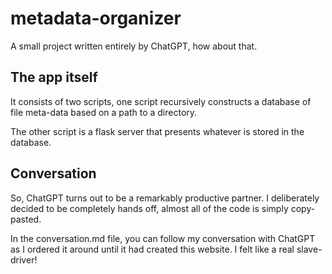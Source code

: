 # metadata-organizer
A small project written entirely by ChatGPT, how about that.

## The app itself

It consists of two scripts, one script recursively constructs a database of file meta-data based on a path to a directory.

The other script is a flask server that presents whatever is stored in the database.

## Conversation

So, ChatGPT turns out to be a remarkably productive partner. I deliberately decided to be completely hands off, almost all of the code is simply copy-pasted.

In the conversation.md file, you can follow my conversation with ChatGPT as I ordered it around until it had created this website. I felt like a real slave-driver!

